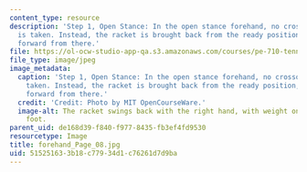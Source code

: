 ```yaml
---
content_type: resource
description: 'Step 1, Open Stance: In the open stance forehand, no crossover step
  is taken. Instead, the racket is brought back from the ready position, and swung
  forward from there.'
file: https://ol-ocw-studio-app-qa.s3.amazonaws.com/courses/pe-710-tennis-spring-2007/515251633b18c77934d1c76261d7d9ba_forehand_Page_08.jpg
file_type: image/jpeg
image_metadata:
  caption: 'Step 1, Open Stance: In the open stance forehand, no crossover step is
    taken. Instead, the racket is brought back from the ready position, and swung
    forward from there.'
  credit: 'Credit: Photo by MIT OpenCourseWare.'
  image-alt: The racket swings back with the right hand, with weight on the right
    foot.
parent_uid: de168d39-f840-f977-8435-fb3ef4fd9530
resourcetype: Image
title: forehand_Page_08.jpg
uid: 51525163-3b18-c779-34d1-c76261d7d9ba
---
```

